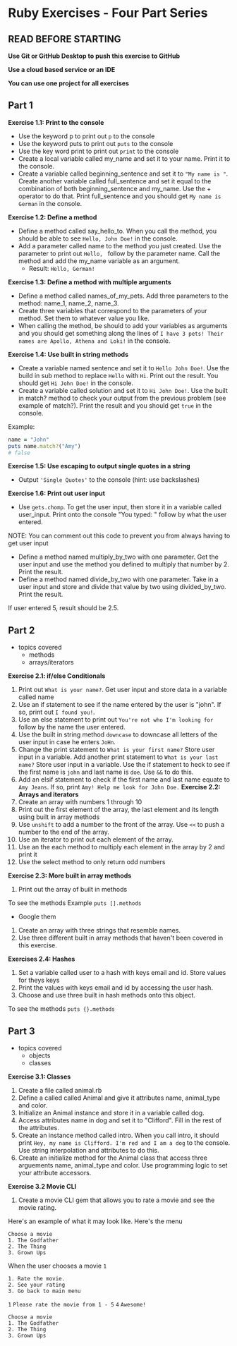 # Ruby Exercises - Four Part Series

## READ BEFORE STARTING

**Use Git or GitHub Desktop to push this exercise to GitHub** <br>

**Use a cloud based service or an IDE**<br>

**You can use one project for all exercises**<br>

## Part 1

**Exercise 1.1: Print to the console**

- Use the keyword p to print out `p` to the console
- Use the keyword puts to print out `puts` to the console
- Use the key word print to print out `print` to the console
- Create a local variable called my_name and set it to your name. Print it to the console.
- Create a variable called beginning_sentence and set it to `"My name is "`. Create another variable called full_sentence and set it equal to the combination of both beginning_sentence and my_name. Use the + operator to do that. Print full_sentence and you should get `My name is German` in the console.

**Exercise 1.2: Define a method**

- Define a method called say_hello_to. When you call the method, you should be able to see `Hello, John Doe!` in the console.
- Add a parameter called name to the method you just created. Use the parameter to print out `Hello, ` follow by the parameter name. Call the method and add the my_name variable as an argument.
  - Result: `Hello, German!`

**Exercise 1.3: Define a method with multiple arguments**

- Define a method called names_of_my_pets. Add three parameters to the method: name_1, name_2, name_3.
- Create three variables that correspond to the parameters of your method. Set them to whatever value you like.
- When calling the method, be should to add your variables as arguments and you should get something along the lines of `I have 3 pets! Their names are Apollo, Athena and Loki!` in the console.

**Exercise 1.4: Use built in string methods**

- Create a variable named sentence and set it to `Hello John Doe!`. Use the build in sub method to replace `Hello` with `Hi`. Print out the result. You should get `Hi John Doe!` in the console.
- Create a variable called solution and set it to `Hi John Doe!`. Use the built in match? method to check your output from the previous problem (see example of match?). Print the result and you should get `true` in the console.

Example:

```ruby
name = "John"
puts name.match?("Amy")
# false
```

**Exercise 1.5: Use escaping to output single quotes in a string**
- Output ```'Single Quotes'``` to the console (hint: use backslashes)

**Exercise 1.6: Print out user input**
- Use ```gets.chomp```. To get the user input, then store it in a variable called user_input. Print onto the console "You typed: " follow by what the user entered. 

NOTE: You can comment out this code to prevent you from always having to get user input

- Define a method named multiply_by_two with one parameter. Get the user input and use the method you defined to multiply that number by 2. Print the result.
- Define a method named divide_by_two with one parameter. Take in a user input and store and divide that value by two using divided_by_two. Print the result.

If user entered 5, result should be 2.5.

## Part 2
- topics covered
  - methods
  - arrays/iterators


**Exercise 2.1: if/else Conditionals**
  1. Print out ```What is your name?```. Get user input and store data in a variable called name
  2. Use an if statement to see if the name entered by the user is "john". If so, print out ```I found you!```.
  3. Use an else statement to print out ```You're not who I'm looking for ``` follow by the name the user entered.
  4. Use the built in string method ```downcase``` to downcase all letters of the user input in case he enters ```JoHn```.
  5. Change the print statement to ```What is your first name?``` Store user input in a variable. Add another print statement to ```What is your last name?``` Store user input in a variable. Use the if statement to heck to see if the first name is ```john``` and last name is ```doe```. Use ```&&``` to do this.
  6. Add an elsif statement to check if the first name and last name equate to ```Amy Jeans```. If so, print ```Amy! Help me look for John Doe.```
**Exercise 2.2: Arrays and iterators**
  1. Create an array with numbers 1 through 10
  2. Print out the first element of the array, the last element and its length using built in array methods
  3. Use ```unshift``` to add a number to the front of the array. Use ```<<``` to push a number to the end of the array.
  4. Use an iterator to print out each element of the array.
  5. Use an the each method to multiply each element in the array by 2 and print it
  6. Use the select method to only return odd numbers

**Exercise 2.3: More built in array methods**
1. Print out the array of built in methods

To see the methods
Example ```puts [].methods```
- Google them 

1. Create an array with three strings that resemble names. 
2. Use three different built in array methods that haven't been covered in this exercise.

**Exercises 2.4: Hashes**
1. Set a variable called user to a hash with keys email and id. Store values for theys keys
2. Print the values with keys email and id by accessing the user hash.
3. Choose and use three built in hash methods onto this object.

To see the methods
```puts {}.methods```

## Part 3
- topics covered
  - objects
  - classes


**Exercise 3.1: Classes**
1. Create a file called animal.rb
2. Define a called called Animal and give it attributes name, animal_type and color.
3. Initialize an Animal instance and store it in a variable called dog.
4. Access attributes name in dog and set it to "Clifford". Fill in the rest of the attributes.
5. Create an instance method called intro. When you call intro, it should print ```Hey, my name is Clifford. I'm red and I am a dog``` to the console. Use string interpolation and attributes to do this.
6. Create an initialize method for the Animal class that access three arguements name, animal_type and color. Use programming logic to set your attribute accessors.

**Exercise 3.2 Movie CLI**
1. Create a movie CLI gem that allows you to rate a movie and see the movie rating. 

Here's an example of what it may look like.
Here's the menu
```Here's a list of my favorite movies!
Choose a movie
1. The Godfather
2. The Thing
3. Grown Ups
```
When the user chooses a movie 
```1```

```The Godfather
1. Rate the movie.
2. See your rating
3. Go back to main menu
```
```1```
```Please rate the movie from 1 - 5```
```4```
```Awesome!```
```Here's a list of my favorite movies!
Choose a movie
1. The Godfather
2. The Thing
3. Grown Ups
```